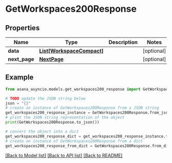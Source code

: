# GetWorkspaces200Response


## Properties

Name | Type | Description | Notes
------------ | ------------- | ------------- | -------------
**data** | [**List[WorkspaceCompact]**](WorkspaceCompact.md) |  | [optional] 
**next_page** | [**NextPage**](NextPage.md) |  | [optional] 

## Example

```python
from asana_asyncio.models.get_workspaces200_response import GetWorkspaces200Response

# TODO update the JSON string below
json = "{}"
# create an instance of GetWorkspaces200Response from a JSON string
get_workspaces200_response_instance = GetWorkspaces200Response.from_json(json)
# print the JSON string representation of the object
print(GetWorkspaces200Response.to_json())

# convert the object into a dict
get_workspaces200_response_dict = get_workspaces200_response_instance.to_dict()
# create an instance of GetWorkspaces200Response from a dict
get_workspaces200_response_from_dict = GetWorkspaces200Response.from_dict(get_workspaces200_response_dict)
```
[[Back to Model list]](../README.md#documentation-for-models) [[Back to API list]](../README.md#documentation-for-api-endpoints) [[Back to README]](../README.md)



